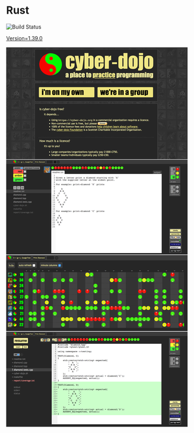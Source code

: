 # Rust

![Build Status](https://travis-ci.org/cyber-dojo-languages/rust.svg?branch=master)

[Version=1.39.0](https://github.com/cyber-dojo-languages/rust/blob/master/check_version.sh)

![cyber-dojo.org home page](https://github.com/cyber-dojo/cyber-dojo/blob/master/shared/home_page_snapshot.png)
